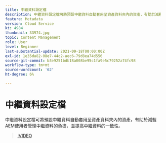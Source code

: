 ```yaml
---
title: 中繼資料設定檔
description: 中繼資料設定檔可將預設中繼資料自動套用至資產資料夾內的資產，有助於減輕AEM使用者管理中繼資料的負擔，並提高中繼資料的一致性。
feature: Metadata
version: Cloud Service
kt: 4984
thumbnail: 33974.jpg
topic: Content Management
role: User
level: Beginner
last-substantial-update: 2021-09-18T00:00:00Z
exl-id: 1e35da82-08e7-44c2-aec6-79d8ea74d556
source-git-commit: b3e9251bdb18a008be95c1fa9e5c79252a74fc98
workflow-type: tm+mt
source-wordcount: '62'
ht-degree: 6%

---
```


# 中繼資料設定檔

中繼資料設定檔可將預設中繼資料自動套用至資產資料夾內的資產，有助於減輕AEM使用者管理中繼資料的負擔，並提高中繼資料的一致性。

>[!VIDEO](https://video.tv.adobe.com/v/33974?quality=12&learn=on)
